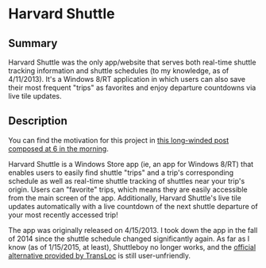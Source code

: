 # Harvard Shuttle #

## Summary ##

Harvard Shuttle was the only app/website that serves both real-time shuttle tracking information and shuttle schedules (to my knowledge, as of 4/11/2013). It's a Windows 8/RT application in which users can also save their most frequent "trips" as favorites and enjoy departure countdowns via live tile updates.

## Description ##

You can find the motivation for this project in [this long-winded post composed at 6 in the morning](http://iliketoprogram.com/2013/04/11/the-sad-state-of-shuttles-at-harvard).

Harvard Shuttle is a Windows Store app (ie, an app for Windows 8/RT) that enables users to easily find shuttle "trips" and a trip's corresponding schedule as well as real-time shuttle tracking of shuttles near your trip's origin. Users can "favorite" trips, which means they are easily accessible from the main screen of the app. Additionally, Harvard Shuttle's live tile updates automatically with a live countdown of the next shuttle departure of your most recently accessed trip! 

The app was originally released on 4/15/2013. I took down the app in the fall of 2014 since the shuttle schedule changed significantly again. As far as I know (as of 1/15/2015, at least), Shuttleboy no longer works, and the [official alternative provided by TransLoc](http://www.shuttle.harvard.edu/) is still user-unfriendly.